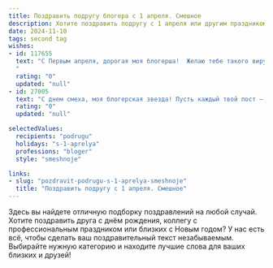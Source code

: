 ```yaml
---
title: Поздравить подругу блогера с 1 апреля. Смешное
description: Хотите поздравить подругу с 1 апреля или другим праздником? Наш ИИ создаст незабываемое поздравление, а вы обязательно выделитесь среди других.  
date: 2024-11-10
tags: second tag
wishes:
- id: 117655
  text: "С Первым апреля, дорогая моя блогерша!  Желаю тебе такого вирусного контента, чтобы все завидовали, но только белого и пушистого, без ботов и хейтеров! Пусть твоя жизнь будет ярче, чем самые кликабельные заголовки, а подписчики растут как на дрожжах (только не из вредных комментариев!).  И помни:  даже самый крутой фейк — это всего лишь первоапрельская шутка! 😉
  "
  rating: "0"
  updated: "null"
- id: 27005
  text: "С днем смеха, моя блогерская звезда! Пусть каждый твой пост – как первоапрельский розыгрыш, смешной и неожиданный! Пусть твои читатели каждый день удивляются, как в этот забавный день, и ждут твоих сверкающих идей, словно пасхальные яйца. Ты – мастер шуток и мастер блога, продолжай в том же духе, и пусть твоя жизнь всегда будет полна смеха и позитива, как в этот незабываемый день! С праздником, моя веселая подруга!"
  rating: "0"
  updated: "null"

selectedValues:
  recipients: "podrugu"
  holidays: "s-1-aprelya"
  professions: "bloger"
  style: "smeshnoje"

links:
- slug: "pozdravit-podrugu-s-1-aprelya-smeshnoje"
  title: "Поздравить подругу с 1 апреля. Смешное"
---
```


Здесь вы найдете отличную подборку поздравлений на любой случай.
Хотите поздравить друга с днём рождения, коллегу с профессиональным праздником или близких с Новым годом? У нас есть всё, чтобы сделать ваш поздравительный текст незабываемым. Выбирайте нужную категорию и находите лучшие слова для ваших близких и друзей!
